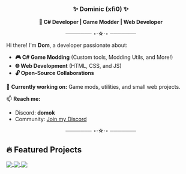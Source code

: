 <h3 align="center">✨ Dominic (xfi0) ✨</h3>

<p align="center">
  <strong>🚀 C# Developer | Game Modder | Web Developer</strong>
</p>

<p align="center">─────── ⋆⋅☆⋅⋆ ───────</p>

Hi there! I'm **Dom**, a developer passionate about:
- **🎮 C# Game Modding** (Custom tools, Modding Utils, and More!)
- **🌐 Web Development** (HTML, CSS, and JS)
- **🔓 Open-Source Collaborations**

🔧 **Currently working on:** Game mods, utilities, and small web projects.

📫 **Reach me:**
- Discord: **domok**
- Community: [Join my Discord](https://discord.gg/SXV8Bmy4Tt)

<p align="center">─────── ⋆⋅☆⋅⋆ ───────</p>

## 🔥 Featured Projects

<a href="https://github.com/xfi0/Titled">
  <img align="center" src="https://github-readme-stats.vercel.app/api/pin/?username=xfi0&repo=Titled&theme=dark" />
</a>

<a href="https://github.com/xfi0/Titled-Gui-CS2">
  <img align="center" src="https://github-readme-stats.vercel.app/api/pin/?username=xfi0&repo=Titled-Gui-CS2&theme=dark" />
</a>

<a href="https://github.com/xfi0/WatchTemplate">
  <img align="center" src="https://github-readme-stats.vercel.app/api/pin/?username=xfi0&repo=WatchTemplate&theme=dark" />
</a>
